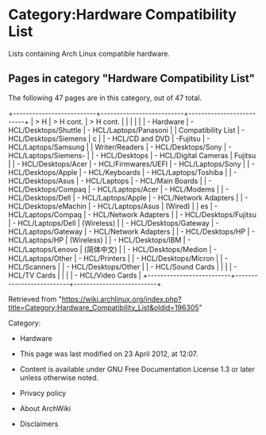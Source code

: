 Category:Hardware Compatibility List
====================================

Lists containing Arch Linux compatible hardware.

Pages in category "Hardware Compatibility List"
-----------------------------------------------

The following 47 pages are in this category, out of 47 total.

+--------------------------+--------------------------+--------------------------+
| > H                      | > H cont.                | > H cont.                |
|                          |                          |                          |
| -   Hardware             | -   HCL/Desktops/Shuttle | -   HCL/Laptops/Panasoni |
|     Compatibility List   | -   HCL/Desktops/Siemens | c                        |
| -   HCL/CD and DVD       | -Fujitsu                 | -   HCL/Laptops/Samsung  |
|     Writer/Readers       | -   HCL/Desktops/Sony    | -   HCL/Laptops/Siemens- |
| -   HCL/Desktops         | -   HCL/Digital Cameras  | Fujitsu                  |
| -   HCL/Desktops/Acer    | -   HCL/Firmwares/UEFI   | -   HCL/Laptops/Sony     |
| -   HCL/Desktops/Apple   | -   HCL/Keyboards        | -   HCL/Laptops/Toshiba  |
| -   HCL/Desktops/Asus    | -   HCL/Laptops          | -   HCL/Main Boards      |
| -   HCL/Desktops/Compaq  | -   HCL/Laptops/Acer     | -   HCL/Modems           |
| -   HCL/Desktops/Dell    | -   HCL/Laptops/Apple    | -   HCL/Network Adapters |
| -   HCL/Desktops/eMachin | -   HCL/Laptops/Asus     |     (Wired)              |
| es                       | -   HCL/Laptops/Compaq   | -   HCL/Network Adapters |
| -   HCL/Desktops/Fujitsu | -   HCL/Laptops/Dell     |     (Wireless)           |
| -   HCL/Desktops/Gateway | -   HCL/Laptops/Gateway  | -   HCL/Network Adapters |
| -   HCL/Desktops/HP      | -   HCL/Laptops/HP       |     (Wireless)           |
| -   HCL/Desktops/IBM     | -   HCL/Laptops/Lenovo   |     (简体中文)           |
| -   HCL/Desktops/Medion  | -   HCL/Laptops/Other    | -   HCL/Printers         |
| -   HCL/Desktops/Micron  |                          | -   HCL/Scanners         |
| -   HCL/Desktops/Other   |                          | -   HCL/Sound Cards      |
|                          |                          | -   HCL/TV Cards         |
|                          |                          | -   HCL/Video Cards      |
+--------------------------+--------------------------+--------------------------+

Retrieved from
"https://wiki.archlinux.org/index.php?title=Category:Hardware_Compatibility_List&oldid=196305"

Category:

-   Hardware

-   This page was last modified on 23 April 2012, at 12:07.
-   Content is available under GNU Free Documentation License 1.3 or
    later unless otherwise noted.
-   Privacy policy
-   About ArchWiki
-   Disclaimers
